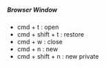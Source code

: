 ##### Browser Window
 
- cmd + t : open 
- cmd + shift + t : restore
- cmd + w : close 
- cmd + n : new
- cmd + shift + n : new private 
